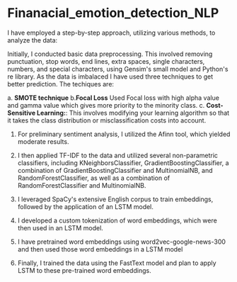 # Finanacial_emotion_detection_NLP

I have employed a step-by-step approach, utilizing various methods, to analyze the data:

Initially, I conducted basic data preprocessing. This involved removing punctuation, stop words, end lines, extra spaces, single characters, numbers, and special characters, using Gensim's small model and Python's re library.
As the data is imbalaced I have used three techniques to get better prediction. The techiques are:


a. **SMOTE technique**
b.**Focal Loss** Used Focal loss with high alpha value and gamma value which gives more priority to the minority class.
c. **Cost-Sensitive Learning:**: This involves modifying your learning algorithm so that it takes the class distribution or misclassification costs into account.



1. For preliminary sentiment analysis, I utilized the Afinn tool, which yielded moderate results.

2. I then applied TF-IDF to the data and utilized several non-parametric classifiers, including KNeighborsClassifier, GradientBoostingClassifier, a combination of GradientBoostingClassifier and MultinomialNB, and RandomForestClassifier, as well as a combination of RandomForestClassifier and MultinomialNB.

3. I leveraged SpaCy's extensive English corpus to train embeddings, followed by the application of an LSTM model.

4. I developed a custom tokenization of word embeddings, which were then used in an LSTM model.
   
5. I have pretrained word embeddings using word2vec-google-news-300 and then used those word embeddings in a LSTM model

7. Finally, I trained the data using the FastText model and plan to apply LSTM to these pre-trained word embeddings.








